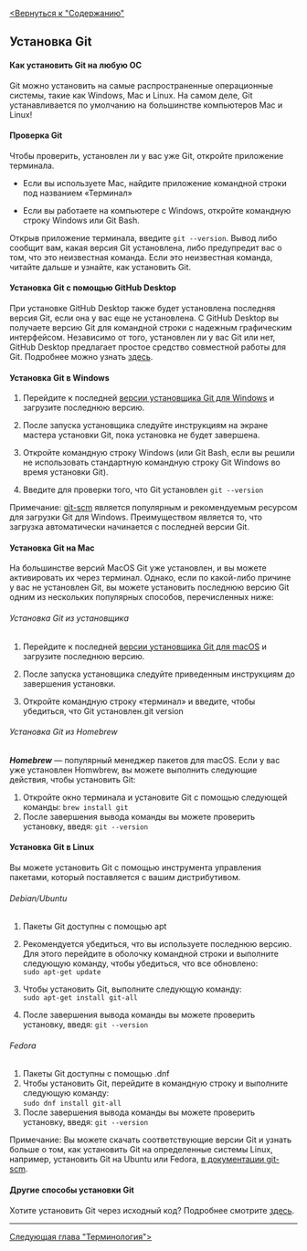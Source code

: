 [<u><Вернуться к "Содержанию" </u>](./readme.md)

## Установка Git
#### Как установить Git на любую ОС

Git можно установить на самые распространенные операционные системы, такие как Windows, Mac и Linux. На самом деле, Git устанавливается по умолчанию на большинстве компьютеров Mac и Linux!

#### Проверка Git
Чтобы проверить, установлен ли у вас уже Git, откройте приложение терминала.  
* Если вы используете Mac, найдите приложение командной строки под названием «Терминал»

* Если вы работаете на компьютере с Windows, откройте командную строку Windows или Git Bash.  

Открыв приложение терминала, введите `git --version`. Вывод либо сообщит вам, какая версия Git установлена, либо предупредит вас о том, что это неизвестная команда. Если это неизвестная команда, читайте дальше и узнайте, как установить Git.

#### Установка Git с помощью GitHub Desktop
При установке GitHub Desktop также будет установлена последняя версия Git, если она у вас еще не установлена. С GitHub Desktop вы получаете версию Git для командной строки с надежным графическим интерфейсом. Независимо от того, установлен ли у вас Git или нет, GitHub Desktop предлагает простое средство совместной работы для Git. Подробнее можно узнать [здесь](https://desktop.github.com/).

#### Установка Git в Windows
1. Перейдите к последней [версии установщика Git для Windows](https://gitforwindows.org/) и загрузите последнюю версию.

2. После запуска установщика следуйте инструкциям на экране мастера установки Git, пока установка не будет завершена.

3. Откройте командную строку Windows (или Git Bash, если вы решили не использовать стандартную командную строку Git Windows во время установки Git).

4. Введите для проверки того, что Git установлен `git --version`

Примечание: [git-scm](https://git-scm.com/download/win) является популярным и рекомендуемым ресурсом для загрузки Git для Windows. Преимуществом является то, что загрузка автоматически начинается с последней версии Git.

#### Установка Git на Mac
На большинстве версий MacOS Git уже установлен, и вы можете активировать их через терминал. Однако, если по какой-либо причине у вас не установлен Git, вы можете установить последнюю версию Git одним из нескольких популярных способов, перечисленных ниже:

###### Установка Git из установщика
1. Перейдите к последней [версии установщика Git для macOS](https://sourceforge.net/projects/git-osx-installer/postdownload) и загрузите последнюю версию.

2. После запуска установщика следуйте приведенным инструкциям до завершения установки.

3. Откройте командную строку «терминал» и введите, чтобы убедиться, что Git установлен.git version

###### Установка Git из Homebrew
***Homebrew*** — популярный менеджер пакетов для macOS. Если у вас уже установлен Homwbrew, вы можете выполнить следующие действия, чтобы установить Git:
1. Откройте окно терминала и установите Git с помощью следующей команды: `brew install git`
2. После завершения вывода команды вы можете проверить установку, введя: `git --version`

#### Установка Git в Linux

Вы можете установить Git с помощью инструмента управления пакетами, который поставляется с вашим дистрибутивом.

###### Debian/Ubuntu
1. Пакеты Git доступны с помощью apt

2. Рекомендуется убедиться, что вы используете последнюю версию. Для этого перейдите в оболочку командной строки и выполните следующую команду, чтобы убедиться, что все обновлено:  
`sudo apt-get update`

3. Чтобы установить Git, выполните следующую команду:  
`sudo apt-get install git-all`

4. После завершения вывода команды вы можете проверить установку, введя: `git --version`

###### Fedora
1. Пакеты Git доступны с помощью .dnf
2. Чтобы установить Git, перейдите в командную строку и выполните следующую команду:  
`sudo dnf install git-all`
3. После завершения вывода команды вы можете проверить установку, введя: `git --version`

Примечание: Вы можете скачать соответствующие версии Git и узнать больше о том, как установить Git на определенные системы Linux, например, установить Git на Ubuntu или Fedora, [в документации git-scm](https://git-scm.com/download/linux).

#### Другие способы установки Git
Хотите установить Git через исходный код? Подробнее смотрите [здесь](https://git-scm.com/book/en/v2/Getting-Started-Installing-Git).

---
[<u>Следующая глава "Терминология"> </u>](./term.md)